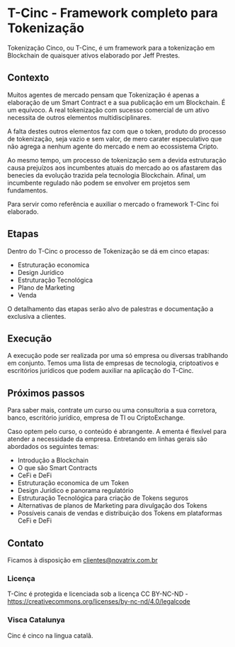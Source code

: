 # T-Cinc - Framework completo para Tokenização

Tokenização Cinco, ou T-Cinc, é um framework para a tokenização em Blockchain de quaisquer ativos elaborado por Jeff Prestes.

## Contexto

Muitos agentes de mercado pensam que Tokenização é apenas a elaboração de um Smart Contract e a sua publicação em um Blockchain. É um equívoco. A real tokenização com sucesso comercial de um ativo necessita de outros elementos multidisciplinares.

A falta destes outros elementos faz com que o token, produto do processo de tokenização, seja vazio e sem valor, de mero carater especulativo que não agrega a nenhum agente do mercado e nem ao ecossistema Cripto. 

Ao mesmo tempo, um processo de tokenização sem a devida estruturação causa prejuízos aos incumbentes atuais do mercado ao os afastarem das benecies da evolução trazida pela tecnologia Blockchain. Afinal, um incumbente regulado não podem se envolver em projetos sem fundamentos.

Para servir como referência e auxiliar o mercado o framework T-Cinc foi elaborado.

## Etapas

Dentro do T-Cinc o processo de Tokenização se dá em cinco etapas:

* Estruturação economica
* Design Jurídico
* Estruturação Tecnológica
* Plano de Marketing
* Venda

O detalhamento das etapas serão alvo de palestras e documentação a exclusiva a clientes.

## Execução

A execução pode ser realizada por uma só empresa ou diversas trablhando em conjunto. Temos uma lista de empresas de tecnologia, criptoativos e escritórios jurídicos que podem auxiliar na aplicação do T-Cinc.

## Próximos passos

Para saber mais, contrate um curso ou uma consultoria a sua corretora, banco, escritório jurídico, empresa de TI ou CriptoExchange.

Caso optem pelo curso, o conteúdo é abrangente. A ementa é flexível para atender a necessidade da empresa. Entretando em linhas gerais são abordados os seguintes temas:

* Introdução a Blockchain
* O que são Smart Contracts
* CeFi e DeFi
* Estruturação economica de um Token
* Design Jurídico e panorama regulatório
* Estruturação Tecnológica para criação de Tokens seguros
* Alternativas de planos de Marketing para divulgação dos Tokens
* Possíveis canais de vendas e distribuição dos Tokens em plataformas CeFi e DeFi

## Contato

Ficamos à disposição em clientes@novatrix.com.br

### Licença

T-Cinc é protegida e licenciada sob a licença CC BY-NC-ND - https://creativecommons.org/licenses/by-nc-nd/4.0/legalcode

### Visca Catalunya

Cinc é cinco na lingua catalã.
